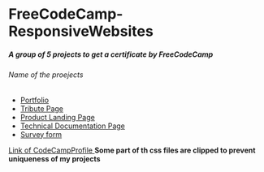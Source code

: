 # FreeCodeCamp-ResponsiveWebsites

<h5>A group of 5 projects to get a certificate by FreeCodeCamp</h5>

<h6>Name of the proejects</h6>
<ul>
  <li><a href="https://app.netlify.com/sites/portfolio-codecamp/" target="_blank">Portfolio</a></li>
  <li><a href="https://technical-documentationjavascript.netlify.app/" target="_blank">Tribute Page</a></li>
  <li><a href="https://slow-mo-danceacademy.netlify.app/" target=_blank">Product Landing Page</a></li>
  <li><a href="https://technical-documentationjavascript.netlify.app/" target="_blank">Technical Documentation Page</a></li>
  <li><a href="https://survery-formm.netlify.app/" target=_blank>Survey form</a></li>
</ul>

<a  align="center" href="https://www.freecodecamp.org/KumarAbhay98" target="_blank">Link of CodeCampProfile </a>
<strong>Some part of th css files are clipped to prevent uniqueness of my projects</strong>
